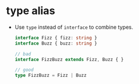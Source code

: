 # type alias

- Use `type` instead of `interface` to combine types.

  ```ts
  interface Fizz { fizz: string }
  interface Buzz { buzz: string }

  // bad
  interface FizzBuzz extends Fizz, Buzz { }

  // good
  type FizzBuzz = Fizz | Buzz
